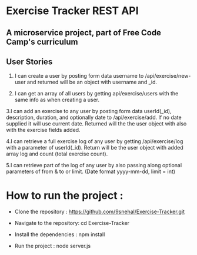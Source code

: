 # Exercise Tracker REST API

## A microservice project, part of Free Code Camp's curriculum

## User Stories

1. I can create a user by posting form data username to /api/exercise/new-user and returned will be an object with username and _id.

2. I can get an array of all users by getting api/exercise/users with the same info as when creating a user.

3.I can add an exercise to any user by posting form data userId(_id), description, duration, and optionally date to /api/exercise/add. If no date supplied it will use current date. Returned will the the user object with also with the exercise fields added.

4.I can retrieve a full exercise log of any user by getting /api/exercise/log with a parameter of userId(_id). Return will be the user object with added array log and count (total exercise count).

5.I can retrieve part of the log of any user by also passing along optional parameters of from & to or limit. (Date format yyyy-mm-dd, limit = int)


# How to run the project :

* Clone the repository :
https://github.com/9snehal/Exercise-Tracker.git

* Navigate to the repository: cd Exercise-Tracker

* Install the dependencies : npm install

* Run the project : node server.js
